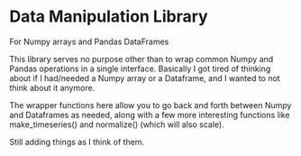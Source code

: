 # Data Manipulation Library
For Numpy arrays and Pandas DataFrames

This library serves no purpose other than to wrap common Numpy and Pandas
operations in a single interface. Basically I got tired of thinking about
if I had/needed a Numpy array or a Dataframe, and I wanted to not think
about it anymore.

The wrapper functions here allow you to go back and forth between Numpy and
Dataframes as needed, along with a few more interesting functions like
make_timeseries() and normalize() (which will also scale).

Still adding things as I think of them.
